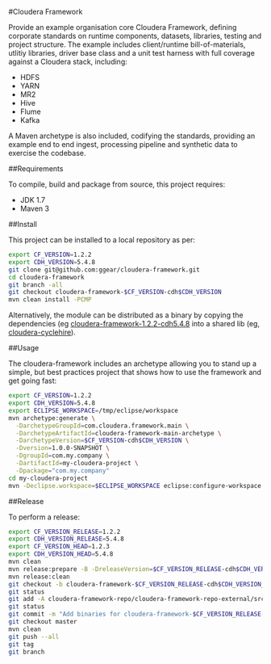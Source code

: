 #Cloudera Framework

Provide an example organisation core Cloudera Framework, defining corporate standards on runtime components, datasets, libraries, testing and project structure. The example includes client/runtime bill-of-materials, utlitiy libraries, driver base class and a unit test harness with full coverage against a Cloudera stack, including:

* HDFS
* YARN
* MR2
* Hive
* Flume
* Kafka

A Maven archetype is also included, codifying the standards, providing an example end to end ingest, processing pipeline and synthetic data to exercise the codebase.

##Requirements

To compile, build and package from source, this project requires:

* JDK 1.7
* Maven 3

##Install

This project can be installed to a local repository as per:

```bash
export CF_VERSION=1.2.2
export CDH_VERSION=5.4.8
git clone git@github.com:ggear/cloudera-framework.git
cd cloudera-framework
git branch -all
git checkout cloudera-framework-$CF_VERSION-cdh$CDH_VERSION
mvn clean install -PCMP
```

Alternatively, the module can be distributed as a binary by copying the dependencies (eg [cloudera-framework-1.2.2-cdh5.4.8](https://github.com/ggear/cloudera-framework/tree/cloudera-framework-1.2.2-cdh5.4.8/cloudera-framework-repo/cloudera-framework-repo-external/src/main/repository) into a shared lib (eg, [cloudera-cyclehire](https://github.com/ggear/cloudera-cyclehire)).

##Usage

The cloudera-framework includes an archetype allowing you to stand up a simple, but best practices project that shows how to use the framework and get going fast:

```bash
export CF_VERSION=1.2.2
export CDH_VERSION=5.4.8
export ECLIPSE_WORKSPACE=/tmp/eclipse/workspace
mvn archetype:generate \
  -DarchetypeGroupId=com.cloudera.framework.main \
  -DarchetypeArtifactId=cloudera-framework-main-archetype \
  -DarchetypeVersion=$CF_VERSION-cdh$CDH_VERSION \
  -Dversion=1.0.0-SNAPSHOT \
  -DgroupId=com.my.company \
  -DartifactId=my-cloudera-project \
  -Dpackage="com.my.company"
cd my-cloudera-project
mvn -Declipse.workspace=$ECLIPSE_WORKSPACE eclipse:configure-workspace eclipse:eclipse clean install
```

##Release

To perform a release:

```bash
export CF_VERSION_RELEASE=1.2.2
export CDH_VERSION_RELEASE=5.4.8
export CF_VERSION_HEAD=1.2.3
export CDH_VERSION_HEAD=5.4.8
mvn clean
mvn release:prepare -B -DreleaseVersion=$CF_VERSION_RELEASE-cdh$CDH_VERSION_RELEASE -DdevelopmentVersion=$CF_VERSION_HEAD-cdh$CDH_VERSION_HEAD-SNAPSHOT
mvn release:clean
git checkout -b cloudera-framework-$CF_VERSION_RELEASE-cdh$CDH_VERSION_RELEASE cloudera-framework-$CF_VERSION_RELEASE-cdh$CDH_VERSION_RELEASE
git status
git add -A cloudera-framework-repo/cloudera-framework-repo-external/src/main/repository
git status
git commit -m "Add binaries for cloudera-framework-$CF_VERSION_RELEASE-cdh$CDH_VERSION_RELEASE"
git checkout master
mvn clean
git push --all
git tag
git branch
```
